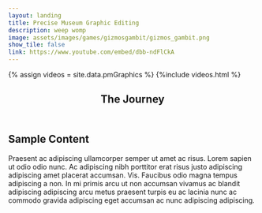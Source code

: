 ```yaml
---
layout: landing
title: Precise Museum Graphic Editing
description: weep womp
image: assets/images/games/gizmosgambit/gizmos_gambit.png
show_tile: false
link: https://www.youtube.com/embed/dbb-ndFlCkA
---
```

{% assign videos = site.data.pmGraphics %}
{%include videos.html %}

<!-- One -->
<section id="one">
	<div class="inner">
		<header class="major">
			<h1>The Journey</h1>
		</header>

<h2 id="content">Sample Content</h2>
<p>Praesent ac adipiscing ullamcorper semper ut amet ac risus. Lorem sapien ut odio odio nunc. Ac adipiscing nibh porttitor erat risus justo adipiscing adipiscing amet placerat accumsan. Vis. Faucibus odio magna tempus adipiscing a non. In mi primis arcu ut non accumsan vivamus ac blandit adipiscing adipiscing arcu metus praesent turpis eu ac lacinia nunc ac commodo gravida adipiscing eget accumsan ac nunc adipiscing adipiscing.</p>
<div class="row">